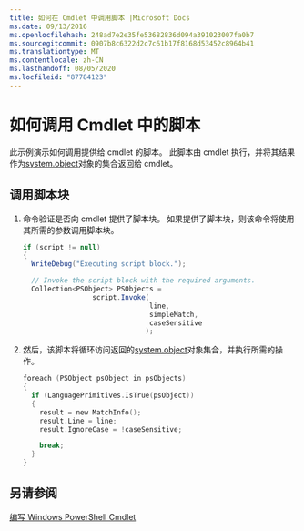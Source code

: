 ```yaml
---
title: 如何在 Cmdlet 中调用脚本 |Microsoft Docs
ms.date: 09/13/2016
ms.openlocfilehash: 248ad7e2e35fe53682836d094a391023007fa0b7
ms.sourcegitcommit: 0907b8c6322d2c7c61b17f8168d53452c8964b41
ms.translationtype: MT
ms.contentlocale: zh-CN
ms.lasthandoff: 08/05/2020
ms.locfileid: "87784123"
---
```

# <a name="how-to-invoke-scripts-within-a-cmdlet"></a>如何调用 Cmdlet 中的脚本

此示例演示如何调用提供给 cmdlet 的脚本。 此脚本由 cmdlet 执行，并将其结果作为[system.object](/dotnet/api/System.Management.Automation.PSObject)对象的集合返回给 cmdlet。

## <a name="to-invoke-a-script-block"></a>调用脚本块

1. 命令验证是否向 cmdlet 提供了脚本块。 如果提供了脚本块，则该命令将使用其所需的参数调用脚本块。

    ```csharp
    if (script != null)
    {
      WriteDebug("Executing script block.");

      // Invoke the script block with the required arguments.
      Collection<PSObject> PSObjects =
                     script.Invoke(
                                   line,
                                   simpleMatch,
                                   caseSensitive
                                  );
    ```

2. 然后，该脚本将循环访问返回的[system.object](/dotnet/api/System.Management.Automation.PSObject)对象集合，并执行所需的操作。

    ```c
    foreach (PSObject psObject in psObjects)
    {
      if (LanguagePrimitives.IsTrue(psObject))
      {
        result = new MatchInfo();
        result.Line = line;
        result.IgnoreCase = !caseSensitive;

        break;
      }
    }

    ```

## <a name="see-also"></a>另请参阅

[编写 Windows PowerShell Cmdlet](./writing-a-windows-powershell-cmdlet.md)
